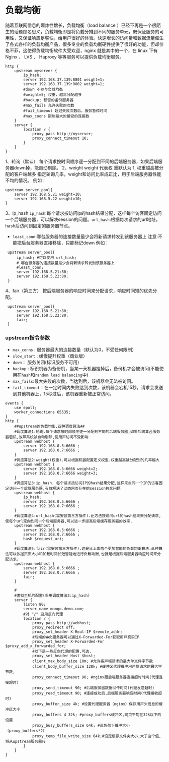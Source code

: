 # 负载均衡

随着互联网信息的爆炸性增长，负载均衡（load balance ）已经不再是一个很陌生的话题顾名思义，负载均衡即是将负载分摊到不同的服务单元，既保证服务的可用性，又保证响应足够快，给用户很好的体验。快速增长的访问量和数据流量催生了各式各样的负载均衡产品，很多专业的负载均衡硬件提供了很好的功能，但却价格不菲，这使得负载均衡软件大受欢迎，nginx 就是其中的一个，在 linux 下有Nginx 、 LVS 、 Haproxy 等等服务可以提供负载均衡服务。

```shell
http {
	upstream myserver {
        ip_hash; 
        server 192.168.37.139:8801 weight=1;
        server 192.168.37.139:8802 weight=1;
        #down 不参与负载均衡
        #weight=5; 权重，越⾼分配越多
        #backup; 预留的备份服务器
        #max_fails 允许失败的次数
        #fail_timeout 超过失败次数后，服务暂停时间
        #max_coons 限制最⼤的接受的连接数
	}
	server {
		location / {
			proxy_pass http://myserver;
			proxy_connect_timeout 10;
		}
	}
}
```



1、轮询（默认）
每个请求按时间顺序逐一分配到不同的后端服务器，如果后端服务器down掉，能自动剔除。
2、weight
weight
代表权 重默认为 1, 权重越高被分配的客户端越多
指定轮询几率，weight和访问比率成正比，用于后端服务器性能不均的情况。 例如：

```
upstream server_pool{ 
	server 192.168.5.21 weight=10; 
	server 192.168.5.22 weight=10; 
}
```

3、ip_hash
`ip_hash`:每个请求按访问ip的hash结果分配，这样每个访客固定访问一个后端服务器，可以解决session的问题。`url_hash`:根据每次请求的url地址，hash后访问到固定的服务器节点。
* `least_conn`:哪台服务器的连接数量最少会将新请求转发到该服务器上
注意:不能把后台服务器直接移除，只能标记down 例如：

```shell
 upstream server_pool{ 
     ip_hash; #可以使用 url_hash;
     # 哪台服务器的连接数量最少会将新请求转发到该服务器上
     #least_conn;
     server 192.168.5.21:80; 
     server 192.168.5.22:80; 
 }
```

4、fair（第三方）
按后端服务器的响应时间来分配请求，响应时间短的优先分配。

```shell
 upstream server_pool{ 
     server 192.168.5.21:80; 
     server 192.168.5.22:80; 
     fair; 
 }
```



### upstream指令参数

* `max_conns` : 服务器最大的连接数量（默认为0，不受任何限制）
* `slow_start` : 缓慢提升权重（商业版）
* `down`： 服务关闭(标识服务不可用)
* `backup` : 标识机器为备份机，当某一天机器挂掉后，备份机才会被访问(不能使用在`hash`和`random load balancing`中)
* `max_fails`:最大失败的次数，当达到后，该机器会无法被访问。
* `fail_timeout`：在一定时间内失败达到次数，该机器会宕机15秒。请求会发送到其他机器上，15秒过后，该机器重新被正常访问。

```shell
events {
    use epoll;
    worker_connections 65535;
}
http {
    ##upstream的负载均衡,四种调度算法##
    #调度算法1:轮询.每个请求按时间顺序逐⼀分配到不同的后端服务器,如果后端某台服务器宕机,故障系统被⾃动剔除,使⽤⼾访问不受影响
    upstream webhost {
        server 192.168.0.5:6666 ;
        server 192.168.0.7:6666 ;
    }
    #调度算法2:weight(权重).可以根据机器配置定义权重.权重越⾼被分配到的⼏率越⼤
    upstream webhost {
        server 192.168.0.5:6666 weight=2;
        server 192.168.0.7:6666 weight=3;
    }
    #调度算法3:ip_hash. 每个请求按访问IP的hash结果分配,这样来⾃同⼀个IP的访客固定访问⼀个后端服务器,有效解决了动态⽹⻚存在的session共享问题
    upstream webhost {
        ip_hash;
        server 192.168.0.5:6666 ;
        server 192.168.0.7:6666 ;
    }
    #调度算法4:url_hash(需安装第三⽅插件).此⽅法按访问url的hash结果来分配请求,使每个url定向到同⼀个后端服务器,可以进⼀步提⾼后端缓存服务器的效率.
    upstream webhost {
        server 192.168.0.5:6666 ;
        server 192.168.0.7:6666 ;
        hash $request_uri;
    }
    #调度算法5:fair(需安装第三⽅插件).这是⽐上⾯两个更加智能的负载均衡算法.此种算法可以依据⻚⾯⼤⼩和加载时间⻓短智能地进⾏负载均衡,也就是根据后端服务器响应时间来分配请求。
    upstream webhost {
        server 192.168.0.5:6666 ;
        server 192.168.0.7:6666 ;
        fair;
    }
    
    #
    #虚拟主机的配置(采⽤调度算法3:ip_hash)
    server {
        listen 80;
        server_name mongo.demo.com;
        #对 "/" 启⽤反向代理
        location / {
            proxy_pass http://webhost;
            proxy_redirect off;
            proxy_set_header X-Real-IP $remote_addr;
            #后端的Web服务器可以通过X-Forwarded-For获取⽤⼾真实IP
            proxy_set_header X-Forwarded-For $proxy_add_x_forwarded_for;
            #以下是⼀些反向代理的配置,可选.
            proxy_set_header Host $host;
            client_max_body_size 10m; #允许客⼾端请求的最⼤单⽂件字节数
            client_body_buffer_size 128k; #缓冲区代理缓冲⽤⼾端请求的最⼤字节数,
            proxy_connect_timeout 90; #nginx跟后端服务器连接超时时间(代理连接超时)
            proxy_send_timeout 90; #后端服务器数据回传时间(代理发送超时)
            proxy_read_timeout 90; #连接成功后,后端服务器响应时间(代理接收超时)
            proxy_buffer_size 4k; #设置代理服务器（nginx）保存⽤⼾头信息的缓冲区⼤⼩
            proxy_buffers 4 32k; #proxy_buffers缓冲区,⽹⻚平均在32k以下的设置
            proxy_busy_buffers_size 64k; #⾼负荷下缓冲⼤⼩（proxy_buffers*2）
            proxy_temp_file_write_size 64k;#设定缓存⽂件夹⼤⼩,⼤于这个值,将从upstream服务器传
    	}
	}
}
```

